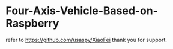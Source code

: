# Four-Axis-Vehicle-Based-on-Raspberry
refer to 
https://github.com/usaspy/XiaoFei
thank you for support.
